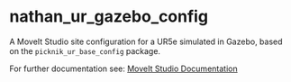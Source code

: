 # nathan_ur_gazebo_config

A MoveIt Studio site configuration for a UR5e simulated in Gazebo, based on the `picknik_ur_base_config` package.

For further documentation see: [MoveIt Studio Documentation](https://docs.picknik.ai/)
